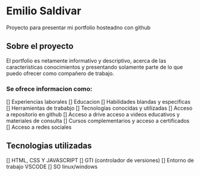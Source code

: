 # Emilio Saldivar

Proyecto para presentar mi portfolio hosteadno con github

## Sobre el proyecto

El portfolio es netamente informativo y descriptivo, acerca de las caracteristicas conocimientos y presentando solamente parte de lo que puedo ofrecer como compañero de trabajo.
### Se ofrece informacion como:

 [] Experiencias laborales
 [] Educacion
 [] Habilidades blandas y especificas
 [] Herramientas de trababjo
 [] Tecnologías conocidas y utilizadas
 [] Acceso a repositorio en github
 [] Acceso a drive acceso a videos educativos y materiales de consulta
 [] Cursos complementarios y acceso a certificados
 [] Acceso a redes sociales

 ## Tecnologias utilizadas

 [] HTML, CSS Y JAVASCRIPT
 [] GTI (controlador de versiones)
 [] Entorno de trabajo VSCODE
 [] SO linux/windows